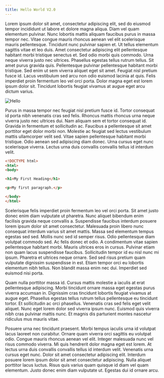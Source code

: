 ```yaml
---
title: Hello World V2.0
---
```

Lorem ipsum dolor sit amet, consectetur adipiscing elit, sed do eiusmod tempor incididunt ut labore et dolore magna aliqua. Diam vel quam elementum pulvinar. Nunc lobortis mattis aliquam faucibus purus in massa tempor nec. Vitae congue mauris rhoncus aenean vel elit scelerisque mauris pellentesque. Tincidunt nunc pulvinar sapien et. Ut tellus elementum sagittis vitae et leo duis. Amet consectetur adipiscing elit pellentesque habitant morbi tristique senectus et. Sed odio morbi quis commodo. Urna neque viverra justo nec ultrices. Phasellus egestas tellus rutrum tellus. Sit amet purus gravida quis. Pellentesque pulvinar pellentesque habitant morbi tristique. Sed enim ut sem viverra aliquet eget sit amet. Feugiat nisl pretium fusce id. Lacus vestibulum sed arcu non odio euismod lacinia at quis. Felis imperdiet proin fermentum leo vel orci porta. Dolor magna eget est lorem ipsum dolor sit. Tincidunt lobortis feugiat vivamus at augue eget arcu dictum varius.

![Hello](/favicon.svg "Hi")

Purus in massa tempor nec feugiat nisl pretium fusce id. Tortor consequat id porta nibh venenatis cras sed felis. Rhoncus mattis rhoncus urna neque viverra justo nec ultrices dui. Nam aliquam sem et tortor consequat id. Gravida in fermentum et sollicitudin ac. Faucibus a pellentesque sit amet porttitor eget dolor morbi non. Molestie ac feugiat sed lectus vestibulum mattis ullamcorper velit sed. Vitae sapien pellentesque habitant morbi tristique. Odio aenean sed adipiscing diam donec. Urna cursus eget nunc scelerisque viverra. Lectus urna duis convallis convallis tellus id interdum velit.

```html
<!DOCTYPE html>
<html>
<body>

<h1>My First Heading</h1>

<p>My first paragraph.</p>

</body>
</html>

```

Scelerisque felis imperdiet proin fermentum leo vel orci porta. Sit amet justo donec enim diam vulputate ut pharetra. Nunc aliquet bibendum enim facilisis gravida neque convallis a. Suspendisse faucibus interdum posuere lorem ipsum dolor sit amet consectetur. Malesuada proin libero nunc consequat interdum varius sit amet mattis. Massa sed elementum tempus egestas sed sed. Mollis nunc sed id semper risus. Odio pellentesque diam volutpat commodo sed. Ac felis donec et odio. A condimentum vitae sapien pellentesque habitant morbi. Mauris ultrices eros in cursus. Pulvinar etiam non quam lacus suspendisse faucibus. Sollicitudin tempor id eu nisl nunc mi ipsum. Pharetra et ultrices neque ornare. Sed sed risus pretium quam vulputate dignissim suspendisse in est. Etiam tempor orci eu lobortis elementum nibh tellus. Non blandit massa enim nec dui. Imperdiet sed euismod nisi porta.

Quam nulla porttitor massa id. Cursus mattis molestie a iaculis at erat pellentesque adipiscing. Morbi tincidunt ornare massa eget egestas purus viverra accumsan in. Dignissim cras tincidunt lobortis feugiat vivamus at augue eget. Phasellus egestas tellus rutrum tellus pellentesque eu tincidunt tortor. Et sollicitudin ac orci phasellus. Venenatis cras sed felis eget velit aliquet. Nunc eget lorem dolor sed viverra ipsum nunc. Euismod quis viverra nibh cras pulvinar mattis nunc. Et magnis dis parturient montes nascetur ridiculus mus mauris vitae.

Posuere urna nec tincidunt praesent. Morbi tempus iaculis urna id volutpat lacus laoreet non curabitur. Ornare quam viverra orci sagittis eu volutpat odio. Congue mauris rhoncus aenean vel elit. Integer malesuada nunc vel risus commodo viverra. Mi quis hendrerit dolor magna eget est lorem. At lectus urna duis convallis convallis tellus id interdum velit. Venenatis urna cursus eget nunc. Dolor sit amet consectetur adipiscing elit. Interdum posuere lorem ipsum dolor sit amet consectetur adipiscing. Nulla aliquet porttitor lacus luctus. Risus quis varius quam quisque id diam vel quam elementum. Justo donec enim diam vulputate ut. Egestas dui id ornare arcu.